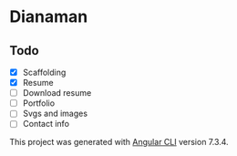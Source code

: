 # Dianaman

## Todo
- [x] Scaffolding
- [x] Resume
- [ ] Download resume
- [ ] Portfolio
- [ ] Svgs and images
- [ ] Contact info

This project was generated with [Angular CLI](https://github.com/angular/angular-cli) version 7.3.4.
